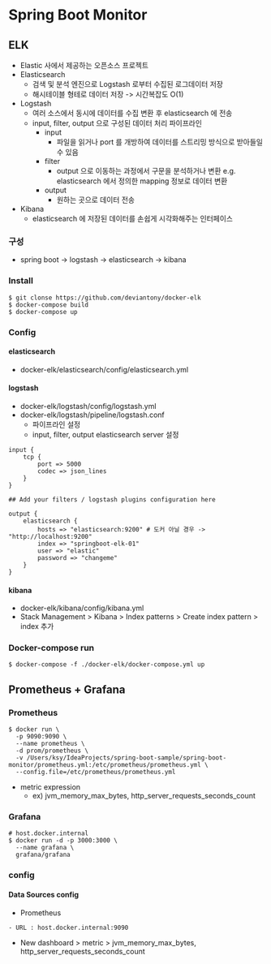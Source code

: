 # Spring Boot Monitor

## ELK
- Elastic 사에서 제공하는 오픈소스 프로젝트
- Elasticsearch
    - 검색 및 분석 엔진으로 Logstash 로부터 수집된 로그데이터 저장
    - 해시테이블 형테로 데이터 저장 -> 시간복잡도 O(1)
- Logstash
    - 여러 소스에서 동시에 데이터를 수집 변환 후 elasticsearch 에 전송
    - input, filter, output 으로 구성된 데이터 처리 파이프라인
        - input
            - 파일을 읽거나 port 를 개방하여 데이터를 스트리밍 방식으로 받아들일 수 있음
        - filter
            - output 으로 이동하는 과정에서 구문을 분석하거나 변환 e.g. elasticsearch 에서 정의한 mapping 정보로 데이터 변환
        - output
            - 원하는 곳으로 데이터 전송
- Kibana
    - elasticsearch 에 저장된 데이터를 손쉽게 시각화해주는 인터페이스
    
### 구성
- spring boot -> logstash -> elasticsearch -> kibana

### Install
```shell
$ git clonse https://github.com/deviantony/docker-elk
$ docker-compose build
$ docker-compose up
```

### Config
#### elasticsearch
- docker-elk/elasticsearch/config/elasticsearch.yml

#### logstash
- docker-elk/logstash/config/logstash.yml
- docker-elk/logstash/pipeline/logstash.conf
    - 파이프라인 설정
    - input, filter, output elasticsearch server 설정
    
```shell
input {
	tcp {
		port => 5000
		codec => json_lines
	}
}

## Add your filters / logstash plugins configuration here

output {
	elasticsearch {
		hosts => "elasticsearch:9200" # 도커 아닐 경우 -> "http://localhost:9200"
		index => "springboot-elk-01"
		user => "elastic"
		password => "changeme"
	}
}
```

#### kibana
- docker-elk/kibana/config/kibana.yml
- Stack Management > Kibana > Index patterns > Create index pattern > index 추가


### Docker-compose run
```shell
$ docker-compose -f ./docker-elk/docker-compose.yml up
```

## Prometheus + Grafana
### Prometheus 
```shell
$ docker run \ 
  -p 9090:9090 \
  --name prometheus \
  -d prom/prometheus \
  -v /Users/ksy/IdeaProjects/spring-boot-sample/spring-boot-monitor/prometheus.yml:/etc/prometheus/prometheus.yml \
  --config.file=/etc/prometheus/prometheus.yml
```
- metric expression
    - ex) jvm_memory_max_bytes, http_server_requests_seconds_count

### Grafana
```shell
# host.docker.internal
$ docker run -d -p 3000:3000 \
  --name grafana \
  grafana/grafana
```
### config

#### Data Sources config 
- Prometheus
```shell
- URL : host.docker.internal:9090
```

- New dashboard > metric > jvm_memory_max_bytes, http_server_requests_seconds_count